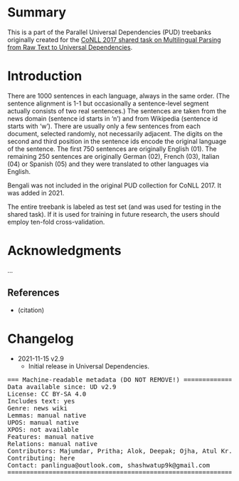 # Summary

This is a part of the Parallel Universal Dependencies (PUD) treebanks originally created
for the [CoNLL 2017 shared task on Multilingual Parsing from Raw Text to
Universal Dependencies](http://universaldependencies.org/conll17/).


# Introduction

There are
1000 sentences in each language, always in the same order. (The sentence
alignment is 1-1 but occasionally a sentence-level segment actually consists
of two real sentences.) The sentences are taken from the news domain (sentence
id starts in ‘n’) and from Wikipedia (sentence id starts with ‘w’). There are
usually only a few sentences from each document, selected randomly, not
necessarily adjacent. The digits on the second and third position in the
sentence ids encode the original language of the sentence. The first 750
sentences are originally English (01). The remaining 250 sentences are
originally German (02), French (03), Italian (04) or Spanish (05) and they
were translated to other languages via English.

Bengali was not included in the original PUD collection for CoNLL 2017.
It was added in 2021.

The entire treebank is labeled as test set (and was used for testing in the
shared task). If it is used for training in future research, the users should
employ ten-fold cross-validation.


# Acknowledgments

...

## References

* (citation)


# Changelog

* 2021-11-15 v2.9
  * Initial release in Universal Dependencies.


<pre>
=== Machine-readable metadata (DO NOT REMOVE!) ================================
Data available since: UD v2.9
License: CC BY-SA 4.0
Includes text: yes
Genre: news wiki
Lemmas: manual native
UPOS: manual native
XPOS: not available
Features: manual native
Relations: manual native
Contributors: Majumdar, Pritha; Alok, Deepak; Ojha, Atul Kr.
Contributing: here
Contact: panlingua@outlook.com, shashwatup9k@gmail.com
===============================================================================
</pre>
